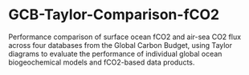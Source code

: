 # GCB-Taylor-Comparison-fCO2
Performance comparison of surface ocean fCO2 and air-sea CO2 flux across four databases from the Global Carbon Budget, using Taylor diagrams to evaluate the performance of individual global ocean biogeochemical models and fCO2-based data products.
